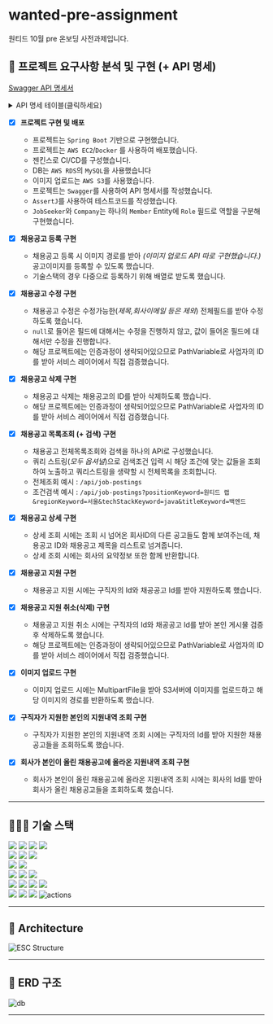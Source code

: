# wanted-pre-assignment

원티드 10월 pre 온보딩 사전과제입니다.

## 📎 프로젝트 요구사항 분석 및 구현 (+ API 명세)

[Swagger API 명세서](http://3.38.74.180:8080/swagger-ui/index.html#)
<details>
<summary>API 명세 테이블(클릭하세요)</summary>
<table>
  <thead>
    <tr>
      <th>분류</th>
      <th>API</th>
      <th>Method</th>
      <th>Path</th>
      <th>Request</th>
      <th>Response</th>
      <th>Description</th>
    </tr>
  </thead>
  <tbody>
    <tr>
      <td>구직자 API</td>
      <td>내 지원목록조회</td>
      <td><code>GET</code></td>
      <td><code>/api/job-seekers/{memberId}</code></td>
      <td></td>
      <td>  
      <pre><code>
{
"applications": [
  {
    "jobPostingDto": {
      "companyName": "string",
      "country": "string",
      "email": "string",
      "id": 0,
      "imageUrl": "string",
      "position": "string",
      "region": "string",
      "reward": 0,
      "techStacks": ["string"],
      "title": "string"
    },
    "jobSeekerDto": {
      "email": "string",
      "name": "string",
      "phone": "string",
      "resumeImageUrl": "string"
    }
  }
]
        }
        </code></pre>
      </td>
      <td> 구직자 본인이 지원한 지원내역을 조회합니다. </td>
    </tr>
<tr>
      <td>이미지 API</td>
      <td>이미지 업로드</td>
      <td><code>POST</code></td>
      <td><code>/api/images</code></td>
      <td>MultiPartFile 업로드</td>
      <td>
      <pre><code>
{
  "imageUrl": "string"
}
      </code></pre>
      </td>
      <td> 이미지를 업로드하고 호스팅경로를 받습니다. </td>
    </tr>
<tr>
      <td>채용공고 API</td>
      <td>채용공고 등록</td>
      <td><code>POST</code></td>
      <td><code>/api/job-postings</code></td>
      <td>
      <pre><code>
{
  "companyEmail": "string",
  "content": "string",
  "imageUrl": "string",
  "position": "string",
  "reward": 0,
  "techStacks": [
    "string"
  ],
  "title": "string"
}
      </code></pre>
      </td>
      <td></td>
      <td> 채용공고를 등록합니다. </td>
    </tr>
     <tr>
      <td>채용공고 API</td>
      <td>채용공고 조회/검색</td>
      <td><code>GET</code></td>
      <td><code>/api/job-postings?positionKeyword={actualPositionKeyword}&regionKeyword={actualRegionKeyword}&techStackKeyword={actualTechStackKeyword}&titleKeyword={actualTitleKeyword}</code></td>
      <td></td>
      <td>
            <pre><code>
{
  "jobPostings": [
    {
      "companyName": "string",
      "country": "string",
      "email": "string",
      "id": 0,
      "imageUrl": "string",
      "position": "string",
      "region": "string",
      "reward": 0,
      "techStacks": [
        "string"
      ],
      "title": "string"
    }
  ]
}
      </code></pre>
      </td>
      <td> 채용공고 전체조회. 쿼리스트링은 옵셔널이며 입력될 경우 해당 검새어들로 필터링된 채용공고를 반환합니다. </td>
    </tr>     
      <tr>
      <td>채용공고 API</td>
      <td>채용공고 상세정보</td>
      <td><code>GET</code></td>
      <td><code>/api/job-postings/{jobPostingId}</code></td>
      <td></td>
      <td>
            <pre><code>
{
  "company": {
    "email": "string",
    "id": 0,
    "imageUrl": "string",
    "name": "string",
    "phone": "string"
  },
  "content": "string",
  "id": 0,
  "imageUrl": "string",
  "position": "string",
  "relations": [
    {
      "id": 0,
      "title": "string"
    }
  ],
  "reward": 0,
  "techStacks": [
    "string"
  ],
  "title": "string"
}
      </code></pre>
      </td>
      <td> 채용공고 상세정보.채용공고의 컨텐츠 및 연관 채용공고를 함께 반환합니다. </td>
    </tr><tr>
      <td>채용공고 API</td>
      <td>채용공고 삭제</td>
      <td><code>DELETE</code></td>
      <td><code>/api/job-postings/{jobPostingId}/member/{memberId}</code></td>
      <td></td>
      <td></td>
      <td> 채용공고 삭제(인증과정이 생략된 관계로 직접 ID를 받아 본인의 공고만 삭제) </td>
    </tr>
<tr>
      <td>채용공고 API</td>
      <td>채용공고 수정</td>
      <td><code>PATCH</code></td>
      <td><code>/api/job-postings/{jobPostingId}/member/{memberId}</code></td>
      <td><pre><code>
{
  "content": "string",
  "country": "string",
  "imageUrl": "string",
  "position": "string",
  "region": "string",
  "reward": 0,
  "techStacks": [
    "string"
  ],
  "title": "string"
}
</code></pre></td>
      <td></td>
      <td> 채용공고 삭제(인증과정이 생략된 관계로 직접 ID를 받아 본인의 공고만 삭제) </td>
    </tr>
<tr>
      <td>채용공고지원 API</td>
      <td>채용공고지원 등록</td>
      <td><code>POST</code></td>
      <td><code>/api/applications/job-posting/{jobPostingId}/member/{memberId}</code></td>
      <td></td>
      <td></td>
      <td> 채용공고지원 회원의 ID/채용공고의 ID를받아 등록하고 채용공고를 올린 회사계정에 이메일전송 </td>
    </tr><tr>
      <td>채용공고지원 API</td>
      <td>채용공고지원 취소</td>
      <td><code>DELETE</code></td>
      <td><code>/api/applications/{applicationId}/member/{memberId}</code></td>
      <td></td>
      <td></td>
      <td> 채용공고지원 을 삭제합니다.</td>
    </tr><tr>
      <td>채용기업 API</td>
      <td>내게 신청된 채용공고조회</td>
      <td><code>GET</code></td>
      <td><code>/api/companies/{companyId}/applications</code></td>
      <td></td>
      <td><pre><code>
{
  "applications": [
    {
      "jobPostingDto": {
        "companyName": "string",
        "country": "string",
        "email": "string",
        "id": 0,
        "imageUrl": "string",
        "position": "string",
        "region": "string",
        "reward": 0,
        "techStacks": [
          "string"
        ],
        "title": "string"
      },
      "jobSeekerDto": {
        "email": "string",
        "name": "string",
        "phone": "string",
        "resumeImageUrl": "string"
      }
    }
  ]
}
</code></pre></td>
      <td>본인회사에 요청된 채용공고지원 목록을 확인합니다.</td>
    </tr>
  </tbody>
</table>
</details>

- [x] **프로젝트 구현 및 배포**
    - 프로젝트는 `Spring Boot` 기반으로 구현했습니다.
    - 프로젝트는 `AWS EC2`/`Docker` 를 사용하여 배포했습니다.
    - 젠킨스로 CI/CD를 구성했습니다.
    - DB는 `AWS RDS`의 `MySQL`을 사용했습니다
    - 이미지 업로드는 `AWS S3`를 사용했습니다.
    - 프로젝트는 `Swagger`를 사용하여 API 명세서를 작성했습니다.
    - `AssertJ`를 사용하여 테스트코드를 작성했습니다.
    - `JobSeeker`와 `Company`는 하나의 `Member` Entity에 `Role` 필드로 역할을 구분해 구현했습니다.

- [x] **채용공고 등록 구현**
    - 채용공고 등록 시 이미지 경로를 받아 _(이미지 업로드 API 따로 구현했습니다.)_ 공고이미지를 등록할 수 있도록 했습니다.
    - 기술스택의 경우 다중으로 등록하기 위해 배열로 받도록 했습니다.


- [x] **채용공고 수정 구현**
    - 채용공고 수정은 수정가능한(_제목,회사이메일 등은 제외_) 전체필드를 받아 수정하도록 했습니다.
    - `null`로 들어온 필드에 대해서는 수정을 진행하지 않고, 값이 들어온 필드에 대해서만 수정을 진행합니다.
    - 해당 프로젝트에는 인증과정이 생략되어있으므로 PathVariable로 사업자의 ID를 받아 서비스 레이어에서
      직접 검증했습니다.


- [x] **채용공고 삭제 구현**
    - 채용공고 삭제는 채용공고의 ID를 받아 삭제하도록 했습니다.
    - 해당 프로젝트에는 인증과정이 생략되어있으므로 PathVariable로 사업자의 ID를 받아 서비스 레이어에서
      직접 검증했습니다.


- [x] **채용공고 목록조회 (+ 검색) 구현**
    - 채용공고 전체목록조회와 검색을 하나의 API로 구성했습니다.
    - 쿼리 스트링(_모두 옵셔널_)으로 검색조건 입력 시 해당 조건에 맞는 값들을 조회하여 노출하고 쿼리스트링을 생략할 시 전체목록을
      조회합니다.
    - 전체조회 예시 : `/api/job-postings`
    - 조건검색
      예시 : `/api/job-postings?positionKeyword=원티드 랩&regionKeyword=서울&techStackKeyword=java&titleKeyword=백엔드`


- [x] **채용공고 상세 구현**
    - 상세 조회 시에는 조회 시 넘어온 회사ID의 다른 공고들도 함께 보여주는데, 채용공고 ID와 채용공고 제목을 리스트로 넘겨줍니다.
    - 상세 조회 시에는 회사의 요약정보 또한 함께 반환합니다.


- [x] **채용공고 지원 구현**
    - 채용공고 지원 시에는 구직자의 Id와 채공공고 Id를 받아 지원하도록 했습니다.


- [x] **채용공고 지원 취소(삭제) 구현**
    - 채용공고 지원 취소 시에는 구직자의 Id와 채공공고 Id를 받아 본인 게시물 검증 후 삭제하도록 했습니다.
    - 해당 프로젝트에는 인증과정이 생략되어있으므로 PathVariable로 사업자의 ID를 받아 서비스 레이어에서
      직접 검증했습니다.


- [x] **이미지 업로드 구현**
    - 이미지 업로드 시에는 MultipartFile을 받아 S3서버에 이미지를 업로드하고 해당 이미지의 경로를 반환하도록 했습니다.


- [x] **구직자가 지원한 본인의 지원내역 조회 구현**
    - 구직자가 지원한 본인의 지원내역 조회 시에는 구직자의 Id를 받아 지원한 채용공고들을 조회하도록 했습니다.


- [x] **회사가 본인이 올린 채용공고에 올라온 지원내역 조회 구현**
    - 회사가 본인이 올린 채용공고에 올라온 지원내역 조회 시에는 회사의 Id를 받아 회사가 올린 채용공고들을 조회하도록 했습니다.

---

## 🧑🏻‍🔧 기술 스택

<img src="https://img.shields.io/badge/java-007396?&logo=java&logoColor=white"> <img src="https://img.shields.io/badge/spring-6DB33F?&logo=spring&logoColor=white"> <img src="https://img.shields.io/badge/Spring boot-6DB33F?&logo=Spring boot&logoColor=white"> <img src="https://img.shields.io/badge/gradle-02303A?&logo=gradle&logoColor=white">
<br>
<img src="https://img.shields.io/badge/Mysql-003545?&logo=mysql&logoColor=white">  <img src="https://img.shields.io/badge/Spring JPA-6DB33F?&logo=Spring JPA&logoColor=white">  <img src="https://img.shields.io/badge/SMTP-CC0000?&logo=Gmail&logoColor=white">
<br>
<img src="https://img.shields.io/badge/AssertJ-25A162?&logo=AssertJ&logoColor=white"> <img src="https://img.shields.io/badge/Mockito-008D62?&logo=Mockito&logoColor=white">
<br>
<img src="https://img.shields.io/badge/intellijidea-111144?&logo=intellijidea&logoColor=white"> <img src="https://img.shields.io/badge/postman-FF6C37?&logo=postman&logoColor=white"> <img src="https://img.shields.io/badge/swagger-85EA2D?&logo=swagger&logoColor=white">
<br>
<img src="https://img.shields.io/badge/aws-232F3E?&logo=amazonaws&logoColor=white"> <img src="https://img.shields.io/badge/ec2-FF9900?&logo=amazonec2&logoColor=white"> <img src="https://img.shields.io/badge/rds-527FFF?&logo=amazonrds&logoColor=white"> <img src="https://img.shields.io/badge/S3-569A31?&logo=amazons3&logoColor=white">
<br>
<image src="https://img.shields.io/badge/Docker-2496ED?&logo=Docker&logoColor=white"> <img src="https://img.shields.io/badge/github-181717?&logo=github&logoColor=white"> <img src="https://img.shields.io/badge/git-F05032?&logo=git&logoColor=white"> <img src="https://img.shields.io/badge/Jenkins-2088FF?&logo=Jenkins&logoColor=white" alt="actions"> 

---

## 🗼 Architecture

![ESC Structure](https://drive.google.com/uc?export=view&id=1OMARWyRi5ga0ln5Oy1uJDRg34eUzwCz8)

---

## 💽 ERD 구조

![db](https://drive.google.com/uc?export=view&id=1KcMUaCgzxuKKm3lV0vWZJYABxujSa7mS)

---

